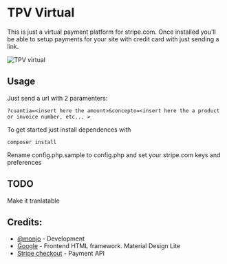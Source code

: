 # TPV Virtual

This is just a virtual payment platform for stripe.com. Once installed you'll be able to setup payments for your site with credit card with just sending a link.

![TPV virtual](https://lh3.googleusercontent.com/JiSmA3nINhFfqeO8MtHCzjxwjE6cuJAHsz5bhkkOSgULE0Ncy_uKeuJHBtWh7vnYrhZNygzhcdcIw-I=w1920-h1080-rw-no "Captura")

## Usage

Just send a url with 2 paramenters:

```
?cuantia=<insert here the amount>&concepto=<insert here the a product or invoice number, etc... >

```

To get started just install dependences with
```
composer install

```
Rename config.php.sample to config.php and set your stripe.com keys and preferences

## TODO
Make it tranlatable

## Credits:
* [@monjo](https://twitter.com/monjo) - Development
* [Google](https://getmdl.io) - Frontend HTML framework. Material Design Lite
* [Stripe checkout](https://stripe.com/checkout) - Payment API
